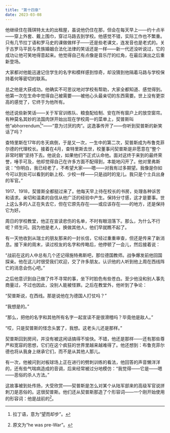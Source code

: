 ```yaml
---
title: "第十四章"
date: 2023-03-08
---
```

他继续住在薇琪特太太的出租屋，虽说他仍住在那，但会在每天早上——约十点半——穿上外套、戴上围巾，穿过马路去到学校。他感觉不错，实际工作也不繁重。只有几节拉丁语和罗马史的课做做样子——还是些老课文，连发音也是老式的。关于古罗马平民与贵族婚姻合法化法律的笑话还是一样——新一代还没听说过，它的成功让他可笑地得意起来。他觉得自己有点像是音乐厅的红角，在最后演出之后重新登场。

大家都对他能迅速记住学生的名字和模样感到惊奇，却没猜到他隔着马路与学校保持着何等密切的联系。

总之他是大获成功。他确实不可思议地对学校有帮助，大家全都知道、感觉得到。他第一次在生命中觉得自己被需要——被他心头最亲切的东西需要。世上没有更崇高的感觉了，它终于为他所有。

他还说些新笑话——关于军官训练队、粮食配给制、安在所有窗户上的放空窗帘。有种莫名其妙的法国肉饼开始出现在学校周一的菜单上，契普斯叫他“abhorrendum[^1]”——“意为讨厌的肉”。这逸事传开了——你听到契普斯的新笑话了吗？

查特里斯在17年的冬天病倒，于是又一次，一生中的第二次，契普斯成为布鲁克菲尔德的代理校长。接着在4月，查特里斯去世，校董事问契普斯是非愿意在“整个非常时期”坚持下去。他说会，如果他们不正式认命他。面对这终于来到的最终荣誉，唾手可及，他却觉得自己在许多方面不配得到，本能地闪开了。他对里弗斯说：“你明白，我已经老了，不希望大家——嗯——对我有过多期望。我像是你如今可以到处可以看到的新上校、少校一样——只是战时的宠儿。我只是个士兵出身的军官。”

1917、1918，契普斯全都挺过来了。他每天早上待在校长的书房，处理各种诉苦和请求。亲切和温柔的自信从他广泛的经验中产生。保持分寸感，这才是要事。世上这么多的人正在失去它，但在它原先存在——或应该存在——的地方，还是保持它为好。

周日的学校教堂，他正在宣读悲伤的名单，不时有眼泪落下。那么，为什么不行呢？师生问。因为他是老人，换做其他人，他们早就瞧不起了。

有一天他收到从瑞士的朋友那来的一封长信，它经过重重审查，但还是传来了新消息。接下来的周末，读过校友的名字和传略后，他停顿了一会儿，然后接着说：

“战前在这的人中总有几个还记得施特弗斯吧，那位德国教师。战争爆发前他回国探亲。他在这儿时很受我们欢迎，交了许多朋友。认识他的人听到他上周在西线阵亡的消息会伤心吧。”

之后他意识到自己做了件不寻常的事，坐下时脸色有些苍白。至少他没和别人事先商量过，不过也因此，没别人能被怪罪。之后在教堂外，他听到了争论：

“契普斯说，在西线。那是说他在为德国人打仗吗？”

“我想是的。”

“那么，把他的名字和其他所有名字一起宣读不是很滑稽吗？毕竟他是敌人。”

“哎，只是契普斯的怪念头罢了，我想。这老头儿还是那样。”

契普斯回到房间，并没有被这闲话搞得不愉快。不错，他还是那样——还有那些尊严和宽容的思想，它们在这个疯狂的世界里越来越难得了。他还想到：布鲁克菲尔德也将从我身上继承它们，而不是从其他人那儿。

有一次，他被问到对板球场上正在进行的劈刺训练的看法，他回答的声音懒洋洋的，还有些气喘病造成的音调，后来经常被过分地模仿：“我觉得——它是——嗯——恶俗的杀人方法。”

这故事被到处传扬，大受欣赏——契普斯是怎么对某个从陆军部来的高级军官说拼刺刀是恶俗的。这很契普斯。他们还从契普斯那造了个形容词——一个刚开始使用的形容词：他是战前的[^2]。

[^1]: 拉丁语，意为“望而却步”。
[^2]: 原文为“he was pre-War”。